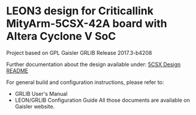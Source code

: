 # LEON3 design for Criticallink MityArm-5CSX-42A board with Altera Cyclone V SoC
Project based on GPL Gaisler GRLIB Release 2017.3-b4208

Further documentation about the design available under: [5CSX Design README](designs/leon3-criticallink-5csx/README.md)

For general build and configuration instructions, please refer to:
* GRLIB User's Manual
* LEON/GRLIB Configuration Guide
All those documents are available on Gaisler website.
